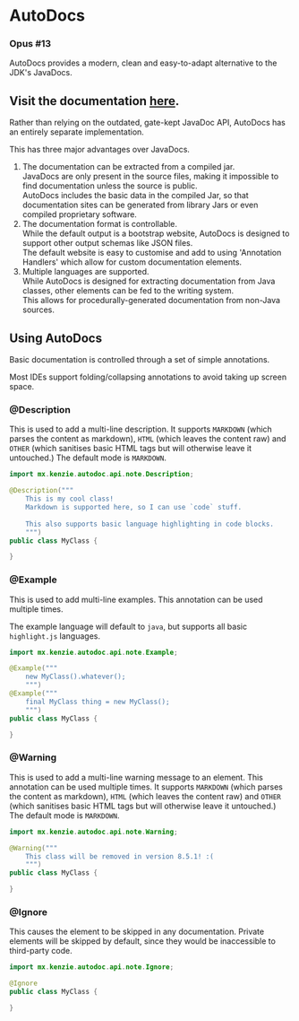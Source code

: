 # AutoDocs

### Opus #13

AutoDocs provides a modern, clean and easy-to-adapt alternative to the JDK's JavaDocs.

## Visit the documentation [here](https://autodocs.kenzie.mx).

Rather than relying on the outdated, gate-kept JavaDoc API, AutoDocs has an entirely separate implementation.

This has three major advantages over JavaDocs.
1. The documentation can be extracted from a compiled jar. \
JavaDocs are only present in the source files, making it impossible to find documentation unless the source is public. \
AutoDocs includes the basic data in the compiled Jar, so that documentation sites can be generated from library Jars or even compiled proprietary software.
2. The documentation format is controllable. \
While the default output is a bootstrap website, AutoDocs is designed to support other output schemas like JSON files. \
The default website is easy to customise and add to using 'Annotation Handlers' which allow for custom documentation elements.
3. Multiple languages are supported. \
While AutoDocs is designed for extracting documentation from Java classes, other elements can be fed to the writing system. \
This allows for procedurally-generated documentation from non-Java sources.

## Using AutoDocs

Basic documentation is controlled through a set of simple annotations.

Most IDEs support folding/collapsing annotations to avoid taking up screen space.

### @Description
This is used to add a multi-line description.
It supports `MARKDOWN` (which parses the content as markdown), `HTML` (which leaves the content raw) and `OTHER` (which sanitises basic HTML tags but will otherwise leave it untouched.)
The default mode is `MARKDOWN`.

```java
import mx.kenzie.autodoc.api.note.Description;

@Description("""
    This is my cool class!
    Markdown is supported here, so I can use `code` stuff.
    
    This also supports basic language highlighting in code blocks.
    """)
public class MyClass {

} 
```

### @Example
This is used to add multi-line examples.
This annotation can be used multiple times.

The example language will default to `java`, but supports all basic `highlight.js` languages.

```java
import mx.kenzie.autodoc.api.note.Example;

@Example("""
    new MyClass().whatever();
    """)
@Example("""
    final MyClass thing = new MyClass();
    """)
public class MyClass {

} 
```

### @Warning
This is used to add a multi-line warning message to an element.
This annotation can be used multiple times.
It supports `MARKDOWN` (which parses the content as markdown), `HTML` (which leaves the content raw) and `OTHER` (which sanitises basic HTML tags but will otherwise leave it untouched.)
The default mode is `MARKDOWN`.

```java
import mx.kenzie.autodoc.api.note.Warning;

@Warning("""
    This class will be removed in version 8.5.1! :(
    """)
public class MyClass {

} 
```

### @Ignore
This causes the element to be skipped in any documentation.
Private elements will be skipped by default, since they would be inaccessible to third-party code.

```java
import mx.kenzie.autodoc.api.note.Ignore;

@Ignore
public class MyClass {

} 
```

